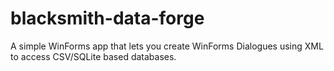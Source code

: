 # blacksmith-data-forge
A simple WinForms app that lets you create WinForms Dialogues using XML to access CSV/SQLite based databases.
